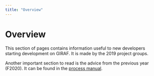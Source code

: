 ```yaml
---
title: "Overview"
---
```


# Overview 

This section of pages contains information useful to new developers starting development on GIRAF.
It is made by the 2019 project groups.

Another important section to read is the advice from the previous year (F2020).
It can be found in the [process manual](..\process_manual\2020\advice.md).